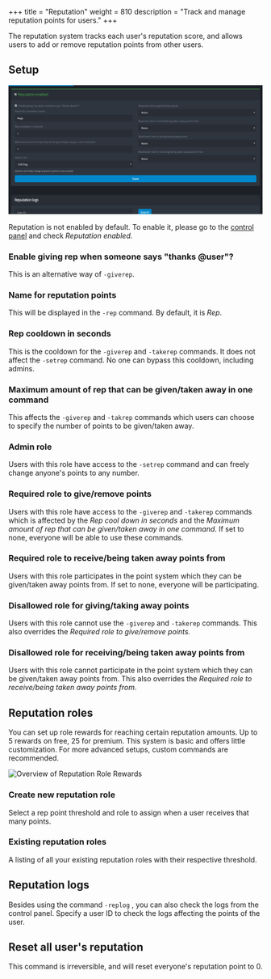+++
title = "Reputation"
weight = 810
description = "Track and manage reputation points for users."
+++

The reputation system tracks each user's reputation score, and allows users to add or remove reputation points from
other users.

## Setup

![Overview of the Reputation System](overview_reputation.png)

Reputation is not enabled by default. To enable it, please go to the [control panel](https://yagpdb.xyz/manage) and
check _Reputation enabled._

### Enable giving rep when someone says "thanks @user"?

This is an alternative way of `-giverep`.

### Name for reputation points

This will be displayed in the `-rep` command. By default, it is _Rep_.

### Rep cooldown in seconds

This is the cooldown for the `-giverep` and `-takerep` commands. It does not affect the `-setrep` command. No one can
bypass this cooldown, including admins.

### &#x20;Maximum amount of rep that can be given/taken away in one command

This affects the `-giverep` and `-takrep` commands which users can choose to specify the number of points to be
given/taken away.

### Admin role

Users with this role have access to the `-setrep` command and can freely change anyone's points to any number.

### Required role to give/remove points

Users with this role have access to the `-giverep` and `-takerep` commands which is affected by the _Rep cool down in
seconds_ and the _Maximum amount of rep that can be given/taken away in one command_. If set to none, everyone will be
able to use these commands.

### Required role to receive/being taken away points from

Users with this role participates in the point system which they can be given/taken away points from. If set to none,
everyone will be participating.

### Disallowed role for giving/taking away points

Users with this role cannot use the `-giverep` and `-takerep` commands. This also overrides the _Required role to
give/remove points._

### Disallowed role for receiving/being taken away points from

Users with this role cannot participate in the point system which they can be given/taken away points from. This also
overrides the _Required role to receive/being taken away points from_.

## Reputation roles

You can set up role rewards for reaching certain reputation amounts. Up to 5 rewards on free, 25 for premium. This system
is basic and offers little customization. For more advanced setups, custom commands are recommended.

![Overview of Reputation Role Rewards](overview_reuptationRewards.png)

### Create new reputation role

Select a rep point threshold and role to assign when a user receives that many points.

### Existing reputation roles

A listing of all your existing reputation roles with their respective threshold.

## Reputation logs

Besides using the command `-replog` , you can also check the logs from the control panel. Specify a user ID to check the
logs affecting the points of the user.

## Reset all user's reputation

This command is irreversible, and will reset everyone's reputation point to 0.
